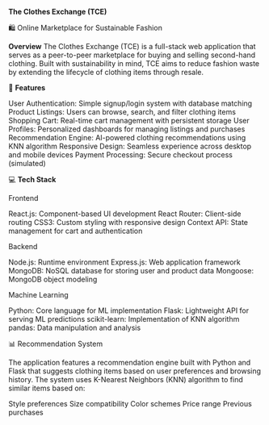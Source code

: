 **The Clothes Exchange (TCE)**

🛍️ Online Marketplace for Sustainable Fashion

**Overview**
The Clothes Exchange (TCE) is a full-stack web application that serves as a peer-to-peer marketplace for buying and selling second-hand clothing. Built with sustainability in mind, TCE aims to reduce fashion waste by extending the lifecycle of clothing items through resale.


🚀 **Features**

User Authentication: Simple signup/login system with database matching
Product Listings: Users can browse, search, and filter clothing items
Shopping Cart: Real-time cart management with persistent storage
User Profiles: Personalized dashboards for managing listings and purchases
Recommendation Engine: AI-powered clothing recommendations using KNN algorithm
Responsive Design: Seamless experience across desktop and mobile devices
Payment Processing: Secure checkout process (simulated)


💻 **Tech Stack**

Frontend

React.js: Component-based UI development
React Router: Client-side routing
CSS3: Custom styling with responsive design
Context API: State management for cart and authentication

Backend

Node.js: Runtime environment
Express.js: Web application framework
MongoDB: NoSQL database for storing user and product data
Mongoose: MongoDB object modeling

 
Machine Learning

Python: Core language for ML implementation
Flask: Lightweight API for serving ML predictions
scikit-learn: Implementation of KNN algorithm
pandas: Data manipulation and analysis


📊 Recommendation System

The application features a recommendation engine built with Python and Flask that suggests clothing items based on user preferences and browsing history. The system uses K-Nearest Neighbors (KNN) algorithm to find similar items based on:
 
Style preferences
Size compatibility
Color schemes
Price range
Previous purchases
